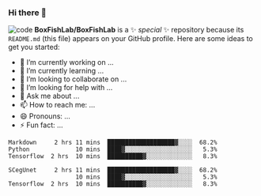 ### Hi there 👋
![code](http://www.dabaoku.com/gif/026/gif009.gif)
**BoxFishLab/BoxFishLab** is a ✨ _special_ ✨ repository because its `README.md` (this file) appears on your GitHub profile.
Here are some ideas to get you started:

- 🔭 I’m currently working on ...
- 🌱 I’m currently learning ...
- 👯 I’m looking to collaborate on ...
- 🤔 I’m looking for help with ...
- 💬 Ask me about ...
- 📫 How to reach me: ...
- 😄 Pronouns: ...
- ⚡ Fun fact: ...

```text
Markdown     2 hrs 11 mins  ███████████████████▓░░░░  68.2%
Python             10 mins  ████▓░░░░░░░░░░░░░░░░░░░   5.3%
Tensorflow  2 hrs  10 mins  ██████████▓░░░░░░░░░░░░░   8.3%
```
```model
SCegUnet     2 hrs 11 mins  ███████████████████▓░░░░  68.2%
                   10 mins  ████▓░░░░░░░░░░░░░░░░░░░   5.3%
Tensorflow  2 hrs  10 mins  ██████████▓░░░░░░░░░░░░░   8.3%
```
